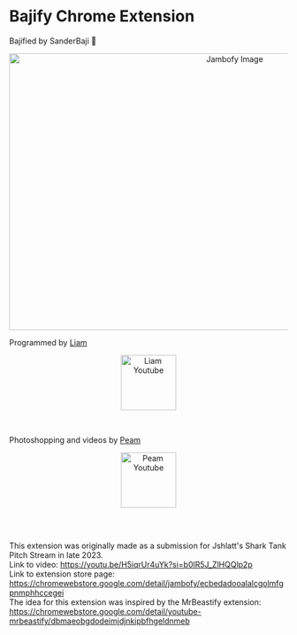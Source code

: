 # Bajify Chrome Extension

Bajified by SanderBaji 🫡


<p align="center">
  <img src="https://lh3.googleusercontent.com/Nw4bhfjeIqi9gXZXH1Jv9Qr7_oQb5ziM1r_yPh-PTZawSAan3M77cxazYB0CmR-nhlZIrAfrXB7JqXvcWJ4JkZK4=w640-h400-e365-rj-sc0x00ffffff" alt="Jambofy Image" width = "800" height="500" style="align-items=center; justify-content=center;" />
</p>

Programmed by [Liam](https://www.youtube.com/@puffbee21) 

<p align="center">
    <img src="https://yt3.googleusercontent.com/ytc/AIf8zZSPtXEqp1ONDHDfaWUNmbX5DRiMfxpFFcqgtIB98A=s176-c-k-c0x00ffffff-no-rj" alt="Liam Youtube" width="100" height="100" style="align-items=center; justify-content=center;" />
</p>
<br />

Photoshopping and videos by [Peam](https://www.youtube.com/@Sopeamy)
<p align="center">
    <img src="https://yt3.googleusercontent.com/wUxXQk9a2RBEF4nLCk-3Mm1MOeXV3TRMc4T1ib7zPbJW15qRlJb-qc89WncPgEy8hMd0una5rEw=s176-c-k-c0x00ffffff-no-rj" alt="Peam Youtube" width="100" height="100" style="align-items=center; justify-content=center;" />
</p>
<br />

##

This extension was originally made as a submission for Jshlatt's Shark Tank Pitch Stream in late 2023. 
<br />
Link to video:
https://youtu.be/H5iqrUr4uYk?si=b0lR5J_ZlHQQlp2p 
<br />
Link to extension store page:
https://chromewebstore.google.com/detail/jambofy/ecbedadooalalcgolmfgpnmphhccegei 
<br />
The idea for this extension was inspired by the MrBeastify extension:
<br />
https://chromewebstore.google.com/detail/youtube-mrbeastify/dbmaeobgdodeimjdjnkipbfhgeldnmeb
